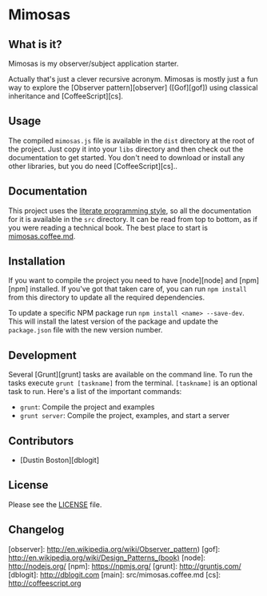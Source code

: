 Mimosas
=======

What is it?
-----------

Mimosas is my observer/subject application starter. 

Actually that's just a clever recursive acronym. Mimosas is mostly just a fun 
way to explore the [Observer pattern][observer] ([Gof][gof]) using classical
inheritance and [CoffeeScript][cs].

Usage
-----

The compiled `mimosas.js` file is available in the `dist` directory at the root 
of the project. Just copy it into your `libs` directory and then check out the 
documentation to get started. You don't need to download or install any other
libraries, but you do need [CoffeeScript][cs]..

Documentation
-------------

This project uses the [literate programming style][literate], so all the
documentation for it is available in the `src` directory. It can be read from
top to bottom, as if you were reading a technical book. The best place to start
is [mimosas.coffee.md](src/mimosas.coffee.md).

Installation
------------

If you want to compile the project you need to have [node][node] and [npm][npm]
installed. If you've got that taken care of, you can run `npm install` from this
directory to update all the required dependencies. 

To update a specific NPM package run `npm install <name> --save-dev`. This will
install the latest version of the package and update the `package.json` file with
the new version number.

Development
-----------

Several [Grunt][grunt] tasks are available on the command line. To run the tasks
execute `grunt [taskname]` from the terminal. `[taskname]` is an optional task 
to run. Here's a list of the important commands:

* `grunt`: Compile the project and examples
* `grunt server`: Compile the project, examples, and start a server

Contributors
------------

* [Dustin Boston][dblogit]

License
-------

Please see the [LICENSE](../LICENSE) file.

Changelog
---------


[literate]: http://en.wikipedia.org/wiki/Literate_programming
[observer]: http://en.wikipedia.org/wiki/Observer_pattern)
[gof]: http://en.wikipedia.org/wiki/Design_Patterns_(book)
[node]: http://nodejs.org/
[npm]: https://npmjs.org/
[grunt]: http://gruntjs.com/
[dblogit]: http://dblogit.com
[main]: src/mimosas.coffee.md
[cs]: http://coffeescript.org